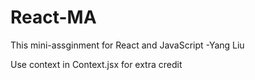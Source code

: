 # React-MA
This mini-assginment for React and JavaScript -Yang Liu





Use context in Context.jsx for extra credit

